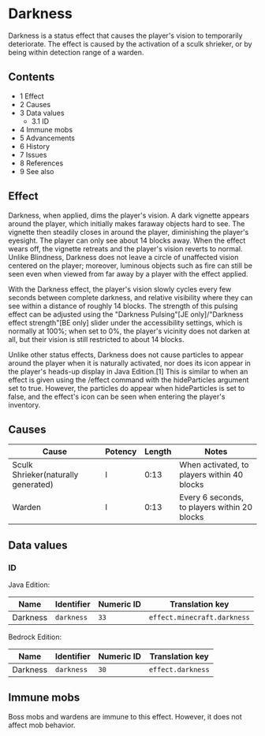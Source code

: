 # Darkness
Darkness is a status effect that causes the player's vision to temporarily deteriorate. The effect is caused by the activation of a sculk shrieker, or by being within detection range of a warden.

## Contents
- 1 Effect
- 2 Causes
- 3 Data values
	- 3.1 ID
- 4 Immune mobs
- 5 Advancements
- 6 History
- 7 Issues
- 8 References
- 9 See also

## Effect
Darkness, when applied, dims the player's vision. A dark vignette appears around the player, which initially makes faraway objects hard to see. The vignette then steadily closes in around the player, diminishing the player's eyesight. The player can only see about 14 blocks away. When the effect wears off, the vignette retreats and the player's vision reverts to normal. Unlike Blindness, Darkness does not leave a circle of unaffected vision centered on the player; moreover, luminous objects such as fire can still be seen even when viewed from far away by a player with the effect applied.  

With the Darkness effect, the player's vision slowly cycles every few seconds between complete darkness, and relative visibility where they can see within a distance of roughly 14 blocks. The strength of this pulsing effect can be adjusted using the "Darkness Pulsing"‌[JE  only]/"Darkness effect strength"‌[BE  only] slider under the accessibility settings, which is normally at 100%; when set to 0%, the player's vicinity does not darken at all, but their vision is still restricted to about 14 blocks.

Unlike other status effects, Darkness does not cause particles to appear around the player when it is naturally activated, nor does its icon appear in the player's heads-up display in Java Edition.[1] This is similar to when an effect is given using the /effect command with the hideParticles argument set to true. However, the particles do appear when hideParticles is set to false, and the effect's icon can be seen when entering the player's inventory.

## Causes
| Cause                               | Potency | Length | Notes                                        |
|-------------------------------------|---------|--------|----------------------------------------------|
| Sculk Shrieker(naturally generated) | I       | 0:13   | When activated, to players within 40 blocks  |
| Warden                              | I       | 0:13   | Every 6 seconds, to players within 20 blocks |

## Data values
### ID
Java Edition:

| Name     | Identifier | Numeric ID | Translation key             |
|----------|------------|------------|-----------------------------|
| Darkness | `darkness` | `33`       | `effect.minecraft.darkness` |

Bedrock Edition:

| Name     | Identifier | Numeric ID | Translation key   |
|----------|------------|------------|-------------------|
| Darkness | `darkness` | `30`       | `effect.darkness` |

## Immune mobs
Boss mobs and wardens are immune to this effect. However, it does not affect mob behavior.

